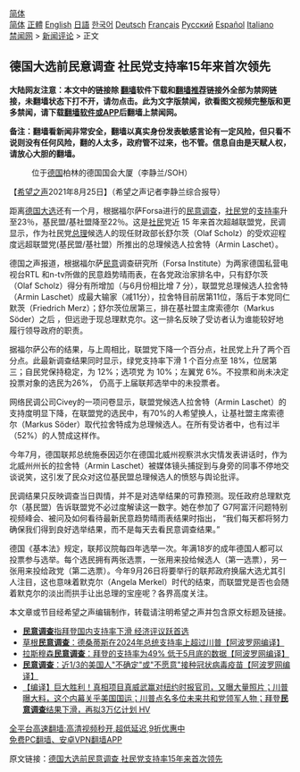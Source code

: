  <!-- 面包屑导航 --> <div class="breadcrumb"><!-- GTranslate: https://gtranslate.io/ -->  <div class="switcher notranslate">  <div class="selected">  <a href="#" onclick="return false;"> 简体</a>  </div>  <div class="option">  <a href="https://www.bannedbook.org" onclick="doGTranslate('zh-CN|zh-CN');jQuery('div.switcher div.selected a').html(jQuery(this).html());return false;" title="简体中文" class="nturl selected"> 简体</a>  <a href="https://www.bannedbook.org/zh-tw/" onclick="doGTranslate('zh-CN|zh-TW');jQuery('div.switcher div.selected a').html(jQuery(this).html());return false;" title="繁體中文" class="nturl"> 正體</a>  <a href="https://www.bannedbook.org/en/" onclick="doGTranslate('zh-CN|en');jQuery('div.switcher div.selected a').html(jQuery(this).html());return false;" title="English" class="nturl"> English</a>  <a href="https://www.bannedbook.org/ja/" onclick="doGTranslate('zh-CN|ja');jQuery('div.switcher div.selected a').html(jQuery(this).html());return false;" title="日本語" class="nturl"> 日語</a>  <a href="https://www.bannedbook.org/ko/" onclick="doGTranslate('zh-CN|ko');jQuery('div.switcher div.selected a').html(jQuery(this).html());return false;" title="한국어" class="nturl"> 한국어</a>  <a href="https://www.bannedbook.org/de/" onclick="doGTranslate('zh-CN|de');jQuery('div.switcher div.selected a').html(jQuery(this).html());return false;" title="Deutsch" class="nturl"> Deutsch</a>  <a href="https://www.bannedbook.org/fr/" onclick="doGTranslate('zh-CN|fr');jQuery('div.switcher div.selected a').html(jQuery(this).html());return false;" title="Français" class="nturl"> Français</a>  <a href="https://www.bannedbook.org/ru/" onclick="doGTranslate('zh-CN|ru');jQuery('div.switcher div.selected a').html(jQuery(this).html());return false;" title="Русский" class="nturl"> Русский</a>  <a href="https://www.bannedbook.org/es/" onclick="doGTranslate('zh-CN|es');jQuery('div.switcher div.selected a').html(jQuery(this).html());return false;" title="Español" class="nturl"> Español</a>  <a href="https://www.bannedbook.org/it/" onclick="doGTranslate('zh-CN|it');jQuery('div.switcher div.selected a').html(jQuery(this).html());return false;" title="Italiano" class="nturl"> Italiano</a>  </div>  </div>      <div class='breadcrumb-sub'><!-- Breadcrumb NavXT 6.3.0 --> <a href="https://www.bannedbook.org/" class="home">禁闻网</a> &gt; <a href="https://www.bannedbook.org/bnews/comments/" class="category">新闻评论</a> &gt; 正文</div></div><h2>德国大选前民意调查 社民党支持率15年来首次领先</h2> <p class="notice"><b>大陆网友注意：本文中的链接除 <a href="https://github.com/bannedbook/fanqiang" >翻墙</a>软件下载和<a href="https://github.com/killgcd/justmysocks/blob/master/README.md">翻墙推荐</a>链接外全部为禁网链接，未翻墙状态下打不开，请勿点击。此为文字版禁闻，欲看图文视频完整版和更多禁闻，请下载<a href="https://github.com/bannedbook/fanqiang">翻墙软件或APP</a>后翻墙上禁闻网。</p><p>备注：翻墙看新闻非常安全，翻墙以真实身份发表敏感言论有一定风险，但只看不说则没有任何风险，翻的人太多，政府管不过来，也不管。信息自由是天赋人权，请放心大胆的翻墙。</b></p>  <div class="entry"> <figure> <p><figcaption>位于<a href="https://www.bannedbook.org/bnews/tag/%e5%be%b7%e5%9b%bd/" class="st_tag internal_tag" rel="tag" title="标签 德国 下的日志">德国</a>柏林的德国国会大厦（李静兰/SOH）</figcaption></figure> <p>【<span class='wp_keywordlink_affiliate'><a href="https://www.soundofhope.org" title="希望之声" target="_blank">希望之声</a></span>2021年8月25日】（希望之声记者李静兰综合报导）</p> <p>距离<a href="https://www.bannedbook.org/bnews/tag/%e5%be%b7%e5%9b%bd%e5%a4%a7%e9%80%89/" class="st_tag internal_tag" rel="tag" title="标签 德国大选 下的日志">德国大选</a>还有一个月，根据福尔萨Forsa进行的<a href="https://www.bannedbook.org/bnews/tag/%E6%B0%91%E6%84%8F%E8%B0%83%E6%9F%A5/" class="st_tag internal_tag" rel="tag" title="标签 民意调查 下的日志">民意调查</a>，<a href="https://www.bannedbook.org/bnews/tag/%E7%A4%BE%E6%B0%91%E5%85%9A/" class="st_tag internal_tag" rel="tag" title="标签 社民党 下的日志">社民党</a>的<a href="https://www.bannedbook.org/bnews/tag/%E6%94%AF%E6%8C%81%E7%8E%87/" class="st_tag internal_tag" rel="tag" title="标签 支持率 下的日志">支持率</a>升至23％，基民盟/基社盟降至22％。这是<a href="https://www.bannedbook.org/bnews/tag/%E7%A4%BE%E6%B0%91/" class="st_tag internal_tag" rel="tag" title="标签 社民 下的日志">社民</a>党近 15 年来首次超越联盟党，民调显示，作为社民党<a href="https://www.bannedbook.org/bnews/tag/%e6%80%bb%e7%90%86/" class="st_tag internal_tag" rel="tag" title="标签 总理 下的日志">总理</a>候选人的现任财政部长舒尔茨（Olaf Scholz）的受欢迎程度远超联盟党(基民盟/基社盟）所推出的总理候选人拉舍特（Armin Laschet）。</p>  <p>德国之声报道，根据福尔萨<a href="https://www.bannedbook.org/bnews/tag/%E6%B0%91%E6%84%8F/" class="st_tag internal_tag" rel="tag" title="标签 民意 下的日志">民意</a>调查研究所（Forsa Institute）为两家德国私营电视台RTL 和n-tv所做的民意趋势晴雨表，在各党政治家排名中，只有舒尔茨（Olaf Scholz）得分有所增加（与6月份相比增 7 分），联盟党总理候选人拉舍特（Armin Laschet）成最大输家（减11分），拉舍特目前居第11位，落后于本党同仁默茨（Friedrich Merz）；舒尔茨位居第三，排在基社盟主席索德尔（Markus Söder）之后 ，但远逊于现总理默克尔。这一排名反映了受访者认为谁能较好地履行领导政府的职责。 </p> <p>据福尔萨公布的结果，与上周相比，联盟党下降一个百分点，社民党上升了两个百分点。此最新调查结果同时显示，绿党支持率下滑 1 个百分点至 18%，位居第三；自民党保持稳定，为 12%；选项党 为 10%；左翼党 6%。不投票和尚未决定投票对象的选民为26%， 仍高于上届联邦选举中的未投票者。</p>  <p>网络民调公司Civey的一项问卷显示，联盟党候选人拉舍特（Armin Laschet）的支持度明显下降，在联盟党的选民中，有70%的人希望换人，让基社盟主席索德尔（Markus Söder）取代拉舍特成为总理候选人。在所有受访者中，也有过半（52%）的人赞成这样作。</p> <p>今年7月，德国联邦总统施泰因迈尔在德国北威州视察洪水灾情发表讲话时，作为北威州州长的拉舍特（Armin Laschet）被媒体镜头捕捉到与身旁的同事不停地交谈说笑，这引发了民众对这位基民盟总理候选人的愤怒与舆论批评。</p>  <p>民调结果只反映调查当日舆情，并不是对选举结果的可靠预测。现任政府总理默克尔（基民盟）告诉联盟党不必过度解读这一数字。她在参加了 G7阿富汗问题特别视频峰会、被问及如何看待最新民意趋势晴雨表结果时指出， “我们每天都将努力确保我们得到良好选举结果，而不是每天去看民意调查结果。”  </p> <p>德国《基本法》规定，联邦议院每四年选举一次。年满18岁的成年德国人都可以投票参与选举。每个选民拥有两张选票，一张用来投给候选人（第一选票），另一张用来投给政党（第二选票）。今年9月26日将要举行的联邦政府换届大选尤其引人注目，这也意味着默克尔（Angela Merkel）时代的结束，而联盟党是否也会随着默克尔的淡出而拱手让出总理的宝座呢？各界高度关注。</p>  <p>本文章或节目经希望之声编辑制作，转载请注明希望之声并包含原文标题及链接。 </p> <ul class='op-related-articles' title='相关阅读'> <li><a href='https://www.bannedbook.org/bnews/worldnews/usa/20210702/1579048.html' target='_blank'><b>民意调查</b>指拜登国内支持率下滑 经济评议跃首选</a></li> <li><a href='https://www.bannedbook.org/bnews/cnnews/20210622/1572076.html' target='_blank'>草根<b>民意调查</b>：德桑蒂斯在2024年总统支持率上超过川普【阿波罗网编译】</a></li> <li><a href='https://www.bannedbook.org/bnews/cnnews/20210613/1565985.html' target='_blank'>拉斯穆森<b>民意调查</b>：拜登的支持率为49% 低于5月底的数据【阿波罗网编译】</a></li> <li><a href='https://www.bannedbook.org/bnews/cnnews/20210606/1561423.html' target='_blank'><b>民意调查</b>：近1/3的美国人"不确定"或"不愿意"接种冠状病毒疫苗【阿波罗网编译】</a></li> <li><a href='https://www.bannedbook.org/bnews/bannedvideo/20210324/1511245.html' target='_blank'>【编译】巨大胜利！真相项目真威武赢对纽约时报官司，又曝大量照片；川普曝大料，这个内幕关乎美国国运；川普点名多位未来共和党领军人物；拜登<b>民意调查</b>结果下滑，再拟3万亿计划 HV</a></li> </ul> <p class="texttj"> <a href="https://github.com/bannedbook/fanqiang/wiki/V2ray%E6%9C%BA%E5%9C%BA" target="_blank">全平台高速翻墙:高清视频秒开,超低延迟,9折优惠中</a><br/> <a href="https://github.com/bannedbook/fanqiang/wiki/%E7%A6%81%E9%97%BB%E7%BD%91%E5%AE%89%E5%8D%93%E7%BF%BB%E5%A2%99%E6%96%B0%E9%97%BBAPP" target="_blank">免费PC翻墙、安卓VPN翻墙APP</a></p><p>原文链接：<a class="src_link"  href="https://www.soundofhope.org/post/538868" target="_blank">德国大选前民意调查 社民党支持率15年来首次领先</a></p><a name='sharetosocial'></a>  <div style="margin-bottom:5px;padding-bottom:5px;clear:both"> <div id="archive-pix-1" class="banner-ads"> <!-- AuctionX Display platform tag START --> <div id="26318x728x90x621x_ADSLOT2" clicktrack="%%CLICK_URL_ESC%%"></div> <!-- AuctionX Display platform tag END --> </div> <div id="archive-pix-2" class="banner-ads"> <!-- AuctionX Display platform tag START --> <div id="26315x300x250x621x_ADSLOT2" clicktrack="%%CLICK_URL_ESC%%"></div> <!-- AuctionX Display platform tag END --> </div> </div>  <div id="archive-pix-1" class="banner-ads"> <!-- AuctionX Display platform tag START --> <div id="26318x728x90x621x_ADSLOT3" clicktrack="%%CLICK_URL_ESC%%"></div> <!-- AuctionX Display platform tag END --> </div> </div><!--END ENTRY--> 
